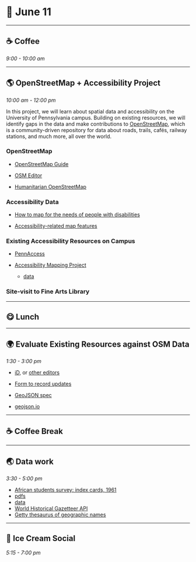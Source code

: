 # 🌿 June 11

<hr>

## ☕ Coffee
_9:00 - 10:00 am_ 

<hr>

## 🌎 OpenStreetMap + Accessibility Project
_10:00 am - 12:00 pm_  

In this project, we will learn about spatial data and accessibility on the University of Pennsylvania campus. Building on existing resources, we will identify gaps in the data and make contributions to [OpenStreetMap](https://www.openstreetmap.org/), which is a community-driven repository for data about roads, trails, cafés, railway stations, and much more, all over the world.

### OpenStreetMap 

- [OpenStreetMap Guide](https://wiki.openstreetmap.org/wiki/Join_the_community)

- [OSM Editor](https://www.openstreetmap.org/edit#map=19/39.95239/-75.19377)

- [Humanitarian OpenStreetMap](https://www.hotosm.org/)


### Accessibility Data

- [How to map for the needs of people with disabilities](https://wiki.openstreetmap.org/wiki/How_to_map_for_the_needs_of_people_with_disabilities)

- [Accessibility-related map features](https://wiki.openstreetmap.org/wiki/Disabilities)
  
### Existing Accessibility Resources on Campus

- [PennAccess](https://facilities.upenn.edu/maps/pennaccess)

- [Accessibility Mapping Project](https://web.sas.upenn.edu/access-map/accessibility-map/)
    - [data](https://github.com/AccessibilityMapping/AMP/tree/master/Data)

### Site-visit to Fine Arts Library  

<hr>

## 😋 Lunch

<hr>

## 🌍 Evaluate Existing Resources against OSM Data
_1:30 - 3:00 pm_ 

- [iD](https://www.openstreetmap.org/edit#map=19/39.95239/-75.19377), or [other editors](https://wiki.openstreetmap.org/wiki/Comparison_of_editors)

- [Form to record updates](https://upenn.libwizard.com/f/for-penn-access)

- [GeoJSON spec](https://stevage.github.io/geojson-spec/)
- [geojson.io](https://geojson.io/#map=12.98/39.95336/-75.20187)
<hr>

## ☕ Coffee Break

<hr>

## 🌏 Data work
_3:30 - 5:00 pm_ 

- [African students survey: index cards, 1961](https://credo.library.umass.edu/view/full/mums411-b105-f002)
- [pdfs](https://drive.google.com/file/d/1mxcWUgI5NvtajKjnCWOZ-dwS4C_BaBc_/view)
- [data](https://docs.google.com/spreadsheets/d/12NRElO97-FoJa3Z9f4GTmDc1_ewbYxxF6KwvU2LvvRc/edit#gid=0)
- [World Historical Gazetteer API](https://www.whgazetteer.org/usingapi/)
- [Getty thesaurus of geographic names ](http://www.getty.edu/research/tools/vocabulary/tgn/index.html)
<hr>

## 🍨 Ice Cream Social
_5:15 - 7:00 pm_ 

